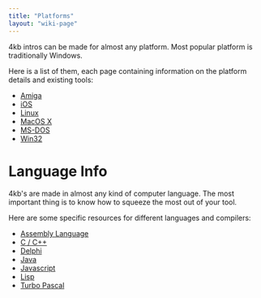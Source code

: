 ```yaml
---
title: "Platforms"
layout: "wiki-page"
---
```


4kb intros can be made for almost any platform. Most popular platform is traditionally Windows.

Here is a list of them, each page containing information on the platform details and existing tools:

* [Amiga](amiga)
* [iOS](ios)
* [Linux](linux)
* [MacOS X](macos-x)
* [MS-DOS](ms-dos)
* [Win32](win32)

# Language Info

4kb's are made in almost any kind of computer language. The most important thing is to know how to squeeze the most out of your tool.

Here are some specific resources for different languages and compilers:

*   [Assembly Language](assembly-language)
*   [C / C++](c-cpp)
*   [Delphi](delphi)
*   [Java](java)
*   [Javascript](javascript)
*   [Lisp](lisp)
*   [Turbo Pascal](turbo_pascal)

